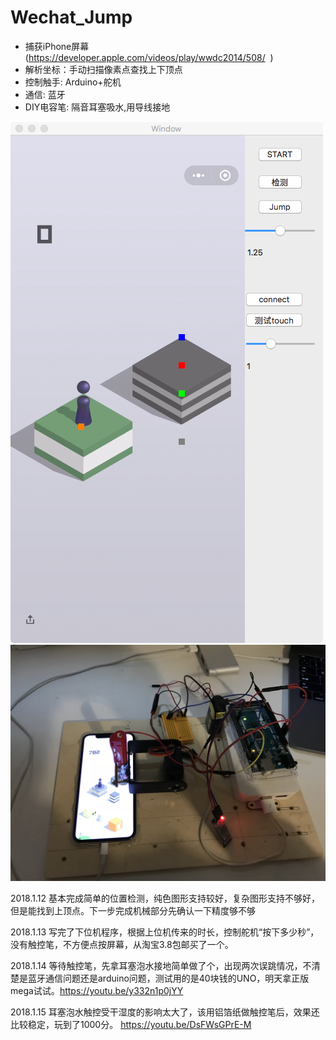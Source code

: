 # Wechat_Jump


* 捕获iPhone屏幕(https://developer.apple.com/videos/play/wwdc2014/508/  )
* 解析坐标：手动扫描像素点查找上下顶点
* 控制触手: Arduino+舵机
* 通信: 蓝牙
* DIY电容笔: 隔音耳塞吸水,用导线接地

![Mac](https://raw.githubusercontent.com/zhangxigithub/Wechat_Jump/master/pic.png)
![Arduino](https://raw.githubusercontent.com/zhangxigithub/Wechat_Jump/master/pic2.JPG)

2018.1.12
基本完成简单的位置检测，纯色图形支持较好，复杂图形支持不够好，但是能找到上顶点。下一步完成机械部分先确认一下精度够不够

2018.1.13
写完了下位机程序，根据上位机传来的时长，控制舵机“按下多少秒”，没有触控笔，不方便点按屏幕，从淘宝3.8包邮买了一个。

2018.1.14
等待触控笔，先拿耳塞泡水接地简单做了个，出现两次误跳情况，不清楚是蓝牙通信问题还是arduino问题，测试用的是40块钱的UNO，明天拿正版mega试试。https://youtu.be/y332n1p0jYY

2018.1.15
耳塞泡水触控受干湿度的影响太大了，该用铝箔纸做触控笔后，效果还比较稳定，玩到了1000分。
https://youtu.be/DsFWsGPrE-M


